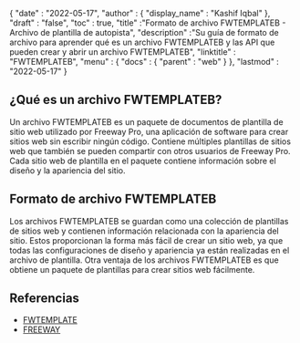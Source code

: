 {
  "date" : "2022-05-17",
  "author" : {
    "display_name" : "Kashif Iqbal"
},
  "draft" : "false",
  "toc" : true,
  "title" :"Formato de archivo FWTEMPLATEB - Archivo de plantilla de autopista",
  "description" :"Su guía de formato de archivo para aprender qué es un archivo FWTEMPLATEB y las API que pueden crear y abrir un archivo FWTEMPLATEB",
  "linktitle" : "FWTEMPLATEB",
  "menu" : {
    "docs" : {
      "parent" : "web"
}
},
  "lastmod" : "2022-05-17"
}

## ¿Qué es un archivo FWTEMPLATEB?

Un archivo FWTEMPLATEB es un paquete de documentos de plantilla de sitio web utilizado por Freeway Pro, una aplicación de software para crear sitios web sin escribir ningún código. Contiene múltiples plantillas de sitios web que también se pueden compartir con otros usuarios de Freeway Pro. Cada sitio web de plantilla en el paquete contiene información sobre el diseño y la apariencia del sitio.

## Formato de archivo FWTEMPLATEB

Los archivos FWTEMPLATEB se guardan como una colección de plantillas de sitios web y contienen información relacionada con la apariencia del sitio. Estos proporcionan la forma más fácil de crear un sitio web, ya que todas las configuraciones de diseño y apariencia ya están realizadas en el archivo de plantilla. Otra ventaja de los archivos FWTEMPLATEB es que obtiene un paquete de plantillas para crear sitios web fácilmente.

## Referencias

* [FWTEMPLATE](/es/web/fwtemplate/)
* [FREEWAY](/es/web/freeway/)

